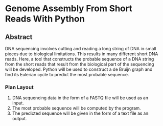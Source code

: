 # Genome Assembly From Short Reads With Python
## Abstract
DNA sequencing involves cutting and reading a long string of DNA in small pieces due to biological limitations. This results in many different short DNA reads.
Here, a tool that constructs the probable sequence of a DNA string from the short reads that result from the biological part of the sequencing will be developed.
Python will be used to construct a de Bruijn graph and find its Eulerian cycle to predict the most probable sequence.
### Plan Layout
1. DNA sequencing data in the form of a FASTQ file will be used as an input.
2. The most probable sequence will be computed by the program.
3. The predicted sequence will be given in the form of a text file as an output.
